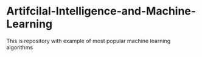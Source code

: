 # ArtifciIal-Intelligence-and-Machine-Learning
This is repository with example of most popular machine learning algorithms
